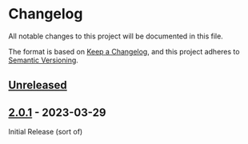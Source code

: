 # Changelog

All notable changes to this project will be documented in this file.

The format is based on [Keep a Changelog](https://keepachangelog.com/en/1.0.0/),
and this project adheres to [Semantic Versioning](https://semver.org/spec/v2.0.0.html).

## [Unreleased]

## [2.0.1] - 2023-03-29

Initial Release (sort of)

[Unreleased]: https://github.com/MarcDerhammer/DiscordAIBot/compare/2.0.1...HEAD

[2.0.1]: https://github.com/MarcDerhammer/DiscordAIBot/compare/e460378cabff0f4d3a7cf4af4f076cc1f413404d...2.0.1
